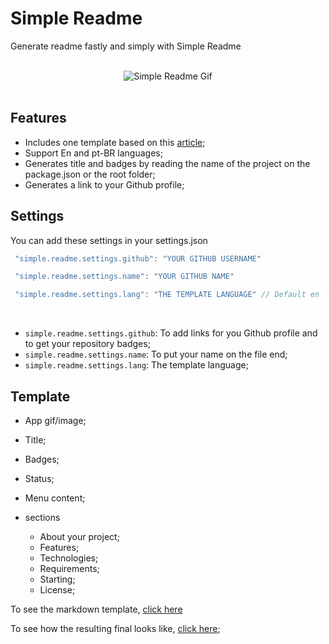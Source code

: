 <h1>Simple Readme</h1>

Generate readme fastly and simply with Simple Readme

<br>

<div align="center">
  <img src="https://github.com/maurodesouza/vscode-simple-readme/raw/master/./.github/vscode-simple-readme.gif" alt="Simple Readme Gif"/>
</div>

<br>

## Features

- Includes one template based on this [article](https://blog.rocketseat.com.br/como-fazer-um-bom-readme);
- Support En and pt-BR languages;
- Generates title and  badges by reading the name of the project on the package.json or the root folder;
- Generates a link to your Github profile;

## Settings

You can add these settings in your settings.json

```js
 "simple.readme.settings.github": "YOUR GITHUB USERNAME"

 "simple.readme.settings.name": "YOUR GITHUB NAME"

 "simple.readme.settings.lang": "THE TEMPLATE LANGUAGE" // Default en
```

<br>

* `simple.readme.settings.github`: To add links for you Github profile and to get your repository badges;
* `simple.readme.settings.name`: To put your name on the file end;
* `simple.readme.settings.lang`: The template language;

## Template

- App gif/image;
- Title;
- Badges;
- Status;
- Menu content;

- sections
  - About your project;
  - Features;
  - Technologies;
  - Requirements;
  - Starting;
  - License;

To see the markdown template, [click here](https://github.com/maurodesouza/vscode-simple-readme/blob/master/./templates/en/default.md)

To see how the resulting final looks like,  [click here](https://github.com/maurodesouza/weather-react-app);
